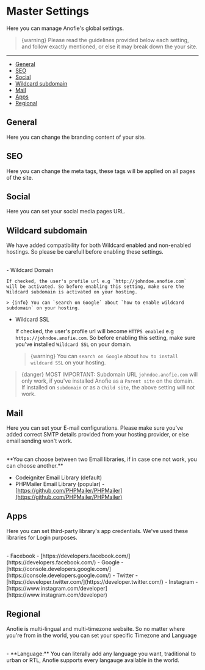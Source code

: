 # Master Settings

Here you can manage Anofie's global settings.

> {warning} Please read the guidelines provided below each setting, and follow exactly mentioned, or else it may break down the your site.

---

- [General](#General)
- [SEO](#SEO)
- [Social](#Social)
- [Wildcard subdomain](#Wildcard-subdomain)
- [Mail](#Mail)
- [Apps](#Apps)
- [Regional](#Regional)

<a name="General"></a>
## General

Here you can change the branding content of your site.


<a name="SEO"></a>
## SEO

Here you can change the meta tags, these tags will be applied on all pages of the site.


<a name="Social"></a>
## Social

Here you can set your social media pages URL.


<a name="Wildcard-subdomain"></a>
## Wildcard subdomain

We have added compatibility for both Wildcard enabled and non-enabled hostings. So please be carefull before enabling these settings.

<br>
- Wildcard Domain

    If checked, the user's profile url e.g `http://johndoe.anofie.com` will be activated. So before enabling this setting, make sure the Wildcard subdomain is activated on your hosting.

    > {info} You can `search on Google` about `how to enable wildcard subdomain` on your hosting. 


- Wildcard SSL

    If checked, the user's profile url will become `HTTPS enabled` e.g `https://johndoe.anofie.com`. So before enabling this setting, make sure you've installed `Wildcard SSL` on your domain.

    > {warning} You can `search on Google` about `how to install wildcard SSL` on your hosting. 


> {danger} MOST IMPORTANT: Subdomain URL `johndoe.anofie.com` will only work, if you've installed Anofie as a `Parent site` on the domain. If installed on `subdomain` or as a `Child site`, the above setting will not work. 


<a name="Mail"></a>
## Mail

Here you can set your E-mail configurations. Please make sure you've added correct SMTP details provided from your hosting provider, or else email sending won't work.

<br>
**You can choose between two Email libraries, if in case one not work, you can choose another.**

- Codeigniter Email Library (default)
- PHPMailer Email Library (popular) - [https://github.com/PHPMailer/PHPMailer](https://github.com/PHPMailer/PHPMailer)


<a name="Apps"></a>
## Apps

Here you can set third-party library's app credentials. We've used these libraries for Login purposes.

<br>
- Facebook - [https://developers.facebook.com/](https://developers.facebook.com/)
- Google - [https://console.developers.google.com/](https://console.developers.google.com/)
- Twitter - [https://developer.twitter.com/](https://developer.twitter.com/)
- Instagram - [https://www.instagram.com/developer](https://www.instagram.com/developer)


<a name="Regional"></a>
## Regional

Anofie is multi-lingual and multi-timezone website. So no matter where you're from in the world, you can set your specific Timezone and Language

<br>
- **Language:**  You can literally add any language you want, traditional to urban or RTL, Anofie supports every langauge available in the world.
